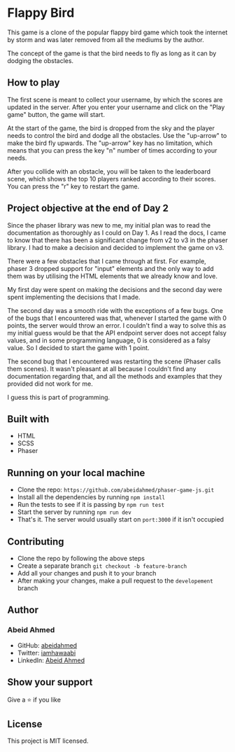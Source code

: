 # Flappy Bird

This game is a clone of the popular flappy bird game which took the internet by storm
and was later removed from all the mediums by the author.

The concept of the game is that the bird needs to fly as long as it can by
dodging the obstacles.

## How to play

The first scene is meant to collect your username, by which the scores are updated
in the server. After you enter your username and click on the "Play game" button,
the game will start.

At the start of the game, the bird is dropped from the sky and the player needs
to control the bird and dodge all the obstacles. Use the "up-arrow" to make the
bird fly upwards. The "up-arrow" key has no limitation, which means that you can
press the key "n" number of times according to your needs.

After you collide with an obstacle, you will be taken to the leaderboard scene,
which shows the top 10 players ranked according to their scores. You can press the
"r" key to restart the game.

## Project objective at the end of Day 2

Since the phaser library was new to me, my initial plan was to read the documentation
as thoroughly as I could on Day 1. As I read the docs, I came to know that there
has been a significant change from v2 to v3 in the phaser library. I had to make
a decision and decided to implement the game on v3.

There were a few obstacles that I came through at first. For example, phaser 3
dropped support for "input" elements and the only way to add them was by
utilising the HTML elements that we already know and love.

My first day were spent on making the decisions and the second day were spent
implementing the decisions that I made.

The second day was a smooth ride with the exceptions of a few bugs. One of
the bugs that I encountered was that, whenever I started the game with 0 points,
the server would throw an error. I couldn't find a way to solve this as my
initial guess would be that the API endpoint server does not accept falsy values,
and in some programming language, 0 is considered as a falsy value. So I decided
to start the game with 1 point.

The second bug that I encountered was restarting the scene (Phaser calls them scenes).
It wasn't pleasant at all because I couldn't find any documentation regarding
that, and all the methods and examples that they provided did not work for me.

I guess this is part of programming.

## Built with

- HTML
- SCSS
- Phaser

## Running on your local machine

- Clone the repo: `https://github.com/abeidahmed/phaser-game-js.git`
- Install all the dependencies by running `npm install`
- Run the tests to see if it is passing by `npm run test`
- Start the server by running `npm run dev`
- That's it. The server would usually start on `port:3000` if it isn't occupied

## Contributing

- Clone the repo by following the above steps
- Create a separate branch `git checkout -b feature-branch`
- Add all your changes and push it to your branch
- After making your changes, make a pull request to the `developement` branch

## Author

### Abeid Ahmed

- GitHub: [abeidahmed](https://github.com/abeidahmed)
- Twitter: [iamhawaabi](https://twitter.com/iamhawaabi)
- LinkedIn: [Abeid Ahmed](https://www.linkedin.com/in/abeidahmed)

## Show your support

Give a ⭐️ if you like

## License

This project is MIT licensed.

